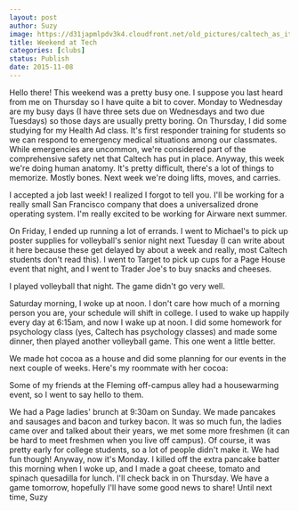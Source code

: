 ```yaml
---
layout: post
author: Suzy
image: https://d31japmlpdv3k4.cloudfront.net/old_pictures/caltech_as_it_happens/6a0105349b8251970b01b8d16d284e970c.jpg
title: Weekend at Tech 
categories: [clubs]
status: Publish
date: 2015-11-08
---
```


Hello there!
This weekend was a pretty busy one. I suppose you last heard from me on Thursday so I have quite a bit to cover. Monday to Wednesday are my busy days (I have three sets due on Wednesdays and two due Tuesdays) so those days are usually pretty boring. On Thursday, I did some studying for my Health Ad class. It's first responder training for students so we can respond to emergency medical situations among our classmates. While emergencies are uncommon, we're considered part of the comprehensive safety net that Caltech has put in place. Anyway, this week we're doing human anatomy. It's pretty difficult, there's a lot of things to memorize. Mostly bones. Next week we're doing lifts, moves, and carries.

I accepted a job last week! I realized I forgot to tell you. I'll be working for a really small San Francisco company that does a universalized drone operating system. I'm really excited to be working for Airware next summer.

On Friday, I ended up running a lot of errands. I went to Michael's to pick up poster supplies for volleyball's senior night next Tuesday (I can write about it here because these get delayed by about a week and really, most Caltech students don't read this). I went to Target to pick up cups for a Page House event that night, and I went to Trader Joe's to buy snacks and cheeses.

I played volleyball that night. The game didn't go very well.

Saturday morning, I woke up at noon. I don't care how much of a morning person you are, your schedule will shift in college. I used to wake up happily every day at 6:15am, and now I wake up at noon. I did some homework for psychology class (yes, Caltech has psychology classes) and made some dinner, then played another volleyball game. This one went a little better.

We made hot cocoa as a house and did some planning for our events in the next couple of weeks. Here's my roommate with her cocoa:

Some of my friends at the Fleming off-campus alley had a housewarming event, so I went to say hello to them.

We had a Page ladies' brunch at 9:30am on Sunday. We made pancakes and sausages and bacon and turkey bacon. It was so much fun, the ladies came over and talked about their years, we met some more freshmen (it can be hard to meet freshmen when you live off campus). Of course, it was pretty early for college students, so a lot of people didn't make it. We had fun though!
Anyway, now it's Monday. I killed off the extra pancake batter this morning when I woke up, and I made a goat cheese, tomato and spinach quesadilla for lunch. I'll check back in on Thursday. We have a game tomorrow, hopefully I'll have some good news to share!
Until next time,
Suzy
